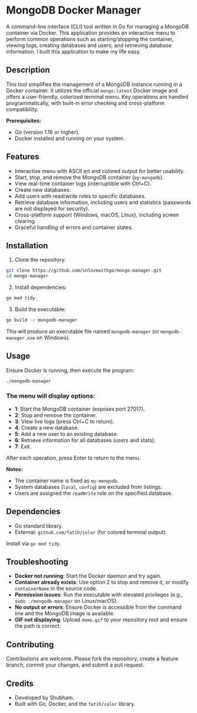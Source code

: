 # MongoDB Docker Manager

A command-line interface (CLI) tool written in Go for managing a MongoDB container via Docker. This application provides an interactive menu to perform common operations such as starting/stopping the container, viewing logs, creating databases and users, and retrieving database information.
I built this application to make my life easy.

## Description

This tool simplifies the management of a MongoDB instance running in a Docker container. It utilizes the official `mongo:latest` Docker image and offers a user-friendly, colorized terminal menu. Key operations are handled programmatically, with built-in error checking and cross-platform compatibility.

**Prerequisites:**
- Go (version 1.16 or higher).
- Docker installed and running on your system.

## Features

- Interactive menu with ASCII art and colored output for better usability.
- Start, stop, and remove the MongoDB container (`my-mongodb`).
- View real-time container logs (interruptible with Ctrl+C).
- Create new databases.
- Add users with read/write roles to specific databases.
- Retrieve database information, including users and statistics (passwords are not displayed for security).
- Cross-platform support (Windows, macOS, Linux), including screen clearing.
- Graceful handling of errors and container states.

## Installation

1. Clone the repository:
```bash
git clone https://github.com/inlovewithgo/mongo-manager.git
cd mongo-manager
```
2. Install dependencies:
```bash
go mod tidy
```
3. Build the executable:
```bash
go build -o mongodb-manager
```


This will produce an executable file named `mongodb-manager` (or `mongodb-manager.exe` on Windows).

## Usage

Ensure Docker is running, then execute the program:
```bash
./mongodb-manager
```

### The menu will display options:
- **1**: Start the MongoDB container (exposes port 27017).
- **2**: Stop and remove the container.
- **3**: View live logs (press Ctrl+C to return).
- **4**: Create a new database.
- **5**: Add a new user to an existing database.
- **6**: Retrieve information for all databases (users and stats).
- **7**: Exit.

After each operation, press Enter to return to the menu.


**Notes:**
- The container name is fixed as `my-mongodb`.
- System databases (`local`, `config`) are excluded from listings.
- Users are assigned the `readWrite` role on the specified database.

## Dependencies

- Go standard library.
- External: `github.com/fatih/color` (for colored terminal output).

Install via `go mod tidy`.

## Troubleshooting

- **Docker not running**: Start the Docker daemon and try again.
- **Container already exists**: Use option 2 to stop and remove it, or modify `containerName` in the source code.
- **Permission issues**: Run the executable with elevated privileges (e.g., `sudo ./mongodb-manager` on Linux/macOS).
- **No output or errors**: Ensure Docker is accessible from the command line and the MongoDB image is available.
- **GIF not displaying**: Upload `demo.gif` to your repository root and ensure the path is correct.

## Contributing

Contributions are welcome. Please fork the repository, create a feature branch, commit your changes, and submit a pull request.

## Credits

- Developed by Shubham.
- Built with Go, Docker, and the `fatih/color` library.

